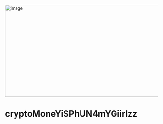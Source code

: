 

<img width="517" height="302" alt="image" src="https://github.com/user-attachments/assets/d186c15a-bd5e-4851-9764-f38516d4ab2b" />

# cryptoMoneYiSPhUN4mYGiirlzz
